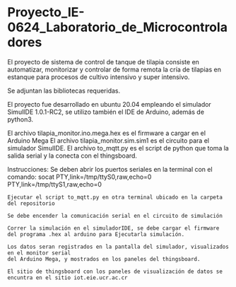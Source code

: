 # Proyecto_IE-0624_Laboratorio_de_Microcontroladores
El proyecto de sistema de control de tanque de tilapia consiste en automatizar, monitorizar y controlar de forma remota la crı́a de tilapias en estanque para procesos de cultivo intensivo y super intensivo.

Se adjuntan las bibliotecas requeridas.

El proyecto fue desarrollado en ubuntu 20.04 empleando el simulador SimulIDE 1.0.1-RC2, se utilizo también el IDE de Arduino, además de python3.

El archivo tilapia_monitor.ino.mega.hex es el firmware a cargar en el Arduino Mega
El archivo tilapia_monitor.sim.sim1 es el circuito para el simulador SimulIDE.
El archivo to_mqtt.py es el script de python que toma la salida serial y la conecta con el thingsboard.

Instrucciones:
    Se deben abrir los puertos seriales en la terminal con el comando:
            socat PTY,link=/tmp/ttyS0,raw,echo=0 PTY,link=/tmp/ttyS1,raw,echo=0
    
    Ejecutar el script to_mqtt.py en otra terminal ubicado en la carpeta del repositorio
    
    Se debe encender la comunicación serial en el circuito de simulación
    
    Correr la simulación en el simuladorIDE, se debe cargar el firmware del programa .hex al arduino para Ejecutarla simulación.
    
    Los datos seran registrados en la pantalla del simulador, visualizados en el monitor serial
    del Arduino Mega, y mostrados en los paneles del thingsboard.
    
    El sitio de thingsboard con los paneles de visualización de datos se encuntra en el sitio iot.eie.ucr.ac.cr
